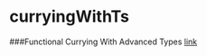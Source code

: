 # curryingWithTs
###Functional Currying With Advanced Types [link](https://www.freecodecamp.org/news/typescript-curry-ramda-types-f747e99744ab/)
